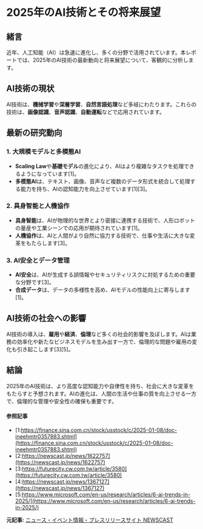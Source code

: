 # 2025年のAI技術とその将来展望

## 緒言

近年、人工知能（AI）は急速に進化し、多くの分野で活用されています。本レポートでは、2025年のAI技術の最新動向と将来展望について、客観的に分析します。

## AI技術の現状

AI技術は、**機械学習**や**深層学習**、**自然言語処理**など多岐にわたります。これらの技術は、**画像認識**、**音声認識**、**自動運転**などで応用されています。

## 最新の研究動向

### 1. **大規模モデルと多模態AI**

- **Scaling Law**や**基礎モデル**の進化により、AIはより複雑なタスクを処理できるようになっています[1]。
- **多模態AI**は、テキスト、画像、音声など複数のデータ形式を統合して処理する能力を持ち、AIの認知能力を向上させています[1][3]。

### 2. **具身智能と人機協作**

- **具身智能**は、AIが物理的な世界とより密接に連携する技術で、人形ロボットの量産や工業シーンでの応用が期待されています[1]。
- **人機協作**は、AIと人間がより自然に協力する技術で、仕事や生活に大きな変革をもたらします[3]。

### 3. **AI安全とデータ管理**

- **AI安全**は、AIが生成する誤情報やセキュリティリスクに対処するための重要な分野です[3]。
- **合成データ**は、データの多様性を高め、AIモデルの性能向上に寄与します[1]。

## AI技術の社会への影響

AI技術の導入は、**雇用**や**経済**、**倫理**など多くの社会的影響を及ぼします。AIは業務の効率化や新たなビジネスモデルを生み出す一方で、倫理的な問題や雇用の変化も引き起こします[3][5]。

## 結論

2025年のAI技術は、より高度な認知能力や自律性を持ち、社会に大きな変革をもたらすと予想されます。AIの進化は、人間の生活や仕事の質を向上させる一方で、倫理的な管理や安全性の確保も重要です。

#### 参照記事
- [1:https://finance.sina.com.cn/stock/usstock/c/2025-01-08/doc-ineehmtr0357883.shtml](https://finance.sina.com.cn/stock/usstock/c/2025-01-08/doc-ineehmtr0357883.shtml)
- [2:https://newscast.jp/news/1622757](https://newscast.jp/news/1622757)
- [3:https://futurecity.cw.com.tw/article/3580](https://futurecity.cw.com.tw/article/3580)
- [4:https://newscast.jp/news/1367127](https://newscast.jp/news/1367127)
- [5:https://www.microsoft.com/en-us/research/articles/6-ai-trends-in-2025/](https://www.microsoft.com/en-us/research/articles/6-ai-trends-in-2025/)


**元記事:** [ニュース・イベント情報・プレスリリースサイト NEWSCAST](https://newscast.jp/news/5798543)
